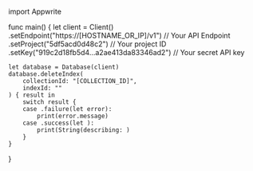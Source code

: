 import Appwrite

func main() {
    let client = Client()
      .setEndpoint("https://[HOSTNAME_OR_IP]/v1") // Your API Endpoint
      .setProject("5df5acd0d48c2") // Your project ID
      .setKey("919c2d18fb5d4...a2ae413da83346ad2") // Your secret API key

    let database = Database(client)
    database.deleteIndex(
        collectionId: "[COLLECTION_ID]",
        indexId: ""
    ) { result in
        switch result {
        case .failure(let error):
            print(error.message)
        case .success(let ):
            print(String(describing: )
        }
    }
}
